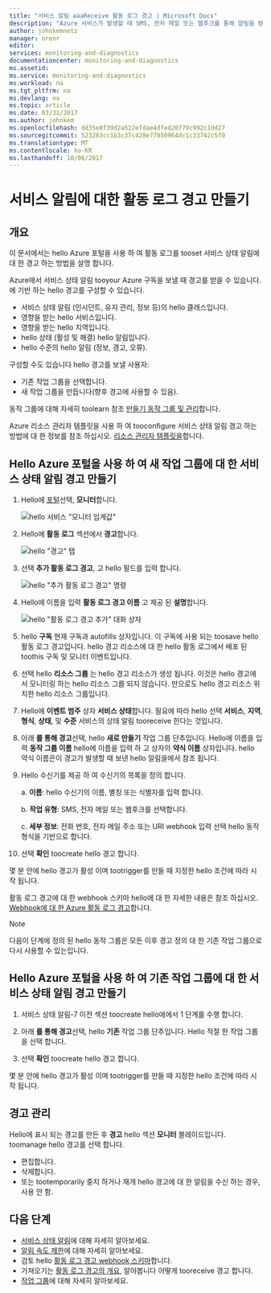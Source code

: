 ```yaml
---
title: "서비스 알림 aaaReceive 활동 로그 경고 | Microsoft Docs"
description: "Azure 서비스가 발생할 때 SMS, 전자 메일 또는 웹후크를 통해 알림을 받습니다."
author: johnkemnetz
manager: orenr
editor: 
services: monitoring-and-diagnostics
documentationcenter: monitoring-and-diagnostics
ms.assetid: 
ms.service: monitoring-and-diagnostics
ms.workload: na
ms.tgt_pltfrm: na
ms.devlang: na
ms.topic: article
ms.date: 03/31/2017
ms.author: johnkem
ms.openlocfilehash: dd35e8f39d2a522efdae4dfed20779c992c1dd27
ms.sourcegitcommit: 523283cc1b3c37c428e77850964dc1c33742c5f0
ms.translationtype: MT
ms.contentlocale: ko-KR
ms.lasthandoff: 10/06/2017
---
```

# <a name="create-activity-log-alerts-on-service-notifications"></a>서비스 알림에 대한 활동 로그 경고 만들기
## <a name="overview"></a>개요
이 문서에서는 hello Azure 포털을 사용 하 여 활동 로그를 tooset 서비스 상태 알림에 대 한 경고 하는 방법을 설명 합니다.  

Azure에서 서비스 상태 알림 tooyour Azure 구독을 보낼 때 경고를 받을 수 있습니다. 에 기반 하는 hello 경고를 구성할 수 있습니다.

- 서비스 상태 알림 (인시던트, 유지 관리, 정보 등)의 hello 클래스입니다.
- 영향을 받는 hello 서비스입니다.
- 영향을 받는 hello 지역입니다.
- hello 상태 (활성 및 해결) hello 알림입니다.
- hello 수준의 hello 알림 (정보, 경고, 오류).

구성할 수도 있습니다 hello 경고를 보낼 사용자:

- 기존 작업 그룹을 선택합니다.
- 새 작업 그룹을 만듭니다(향후 경고에 사용할 수 있음).

동작 그룹에 대해 자세히 toolearn 참조 [만들기 동작 그룹 및 관리](monitoring-action-groups.md)합니다.

Azure 리소스 관리자 템플릿을 사용 하 여 tooconfigure 서비스 상태 알림 경고 하는 방법에 대 한 정보를 참조 하십시오. [리소스 관리자 템플릿을](monitoring-create-activity-log-alerts-with-resource-manager-template.md)합니다.

## <a name="create-an-alert-on-a-service-health-notification-for-a-new-action-group-by-using-hello-azure-portal"></a>Hello Azure 포털을 사용 하 여 새 작업 그룹에 대 한 서비스 상태 알림 경고 만들기
1. Hello에 [포털](https://portal.azure.com)선택, **모니터**합니다.

    ![hello 서비스 "모니터 임계값"](./media/monitoring-activity-log-alerts-on-service-notifications/home-monitor.png)

2. Hello에 **활동 로그** 섹션에서 **경고**합니다.

    ![hello "경고" 탭](./media/monitoring-activity-log-alerts-on-service-notifications/alerts-blades.png)

3. 선택 **추가 활동 로그 경고**, 고 hello 필드를 입력 합니다.

    ![hello "추가 활동 로그 경고" 명령](./media/monitoring-activity-log-alerts-on-service-notifications/add-activity-log-alert.png)

4. Hello에 이름을 입력 **활동 로그 경고 이름** 고 제공 된 **설명**합니다.

    ![hello "활동 로그 경고 추가" 대화 상자](./media/monitoring-activity-log-alerts-on-service-notifications/activity-log-alert-service-notification-new-action-group.png)

5. hello **구독** 현재 구독과 autofills 상자입니다. 이 구독에 사용 되는 toosave hello 활동 로그 경고입니다. hello 경고 리소스에 대 한 hello 활동 로그에서 배포 된 toothis 구독 및 모니터 이벤트입니다.

6. 선택 hello **리소스 그룹** 는 hello 경고 리소스가 생성 됩니다. 이것은 hello 경고에서 모니터링 하는 hello 리소스 그룹 되지 않습니다. 만으로도 hello 경고 리소스 위치한 hello 리소스 그룹입니다.

7. Hello에 **이벤트 범주** 상자 **서비스 상태**합니다. 필요에 따라 hello 선택 **서비스**, **지역**, **형식**, **상태**, 및 **수준** 서비스의 상태 알림 tooreceive 한다는 것입니다.

8. 아래 **를 통해 경고**선택, hello **새로 만들기** 작업 그룹 단추입니다. Hello에 이름을 입력 **동작 그룹 이름** hello에 이름을 입력 하 고 상자의 **약식 이름** 상자입니다. hello 약식 이름은이 경고가 발생할 때 보낸 hello 알림을에서 참조 됩니다.

9. Hello 수신기를 제공 하 여 수신기의 목록을 정의 합니다.

    a. **이름**: hello 수신기의 이름, 별칭 또는 식별자를 입력 합니다.

    b. **작업 유형**: SMS, 전자 메일 또는 웹후크를 선택합니다.

    c. **세부 정보**: 전화 번호, 전자 메일 주소 또는 URI webhook 입력 선택 hello 동작 형식을 기반으로 합니다.

10. 선택 **확인** toocreate hello 경고 합니다.

몇 분 안에 hello 경고가 활성 이며 tootrigger를 만들 때 지정한 hello 조건에 따라 시작 됩니다.

활동 로그 경고에 대 한 webhook 스키마 hello에 대 한 자세한 내용은 참조 하십시오. [Webhook에 대 한 Azure 활동 로그 경고](monitoring-activity-log-alerts-webhook.md)합니다.

>[!NOTE]
>다음이 단계에 정의 된 hello 동작 그룹은 모든 이후 경고 정의 대 한 기존 작업 그룹으로 다시 사용할 수 있는입니다.
>
>

## <a name="create-an-alert-on-a-service-health-notification-for-an-existing-action-group-by-using-hello-azure-portal"></a>Hello Azure 포털을 사용 하 여 기존 작업 그룹에 대 한 서비스 상태 알림 경고 만들기

1. 서비스 상태 알림-7 이전 섹션 toocreate hello에에서 1 단계를 수행 합니다. 

2. 아래 **를 통해 경고**선택, hello **기존** 작업 그룹 단추입니다. Hello 적절 한 작업 그룹을 선택 합니다.

3. 선택 **확인** toocreate hello 경고 합니다.

몇 분 안에 hello 경고가 활성 이며 tootrigger를 만들 때 지정한 hello 조건에 따라 시작 됩니다.

## <a name="manage-your-alerts"></a>경고 관리

Hello에 표시 되는 경고를 만든 후 **경고** hello 섹션 **모니터** 블레이드입니다. toomanage hello 경고를 선택 합니다.

* 편집합니다.
* 삭제합니다.
* 또는 tootemporarily 중지 하거나 재개 hello 경고에 대 한 알림을 수신 하는 경우, 사용 안 함.

## <a name="next-steps"></a>다음 단계
- [서비스 상태 알림](monitoring-service-notifications.md)에 대해 자세히 알아보세요.
- [알림 속도 제한](monitoring-alerts-rate-limiting.md)에 대해 자세히 알아보세요.
- 검토 hello [활동 로그 경고 webhook 스키마](monitoring-activity-log-alerts-webhook.md)합니다.
- 가져오기는 [활동 로그 경고의 개요](monitoring-overview-alerts.md), 알아봅니다 어떻게 tooreceive 경고 합니다. 
- [작업 그룹](monitoring-action-groups.md)에 대해 자세히 알아보세요.
